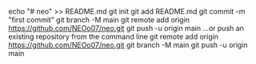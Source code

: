 echo "# neo" >> README.md
git init
git add README.md
git commit -m "first commit"
git branch -M main
git remote add origin https://github.com/NEOo07/neo.git
git push -u origin main
…or push an existing repository from the command line
git remote add origin https://github.com/NEOo07/neo.git
git branch -M main
git push -u origin main

